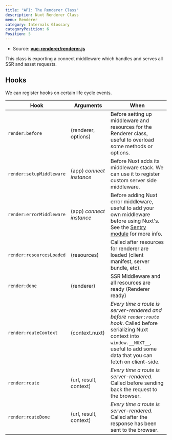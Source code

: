 ```yaml
---
title: "API: The Renderer Class"
description: Nuxt Renderer Class
menu: Renderer
category: Internals Glossary
categoryPosition: 6
Position: 5
---
```


- Source: **[vue-renderer/renderer.js](https://github.com/nuxt/nuxt.js/blob/dev/packages/vue-renderer/src/renderer.js)**

This class is exporting a connect middleware which handles and serves all SSR and asset requests.

## Hooks

We can register hooks on certain life cycle events.

Hook                      | Arguments                | When
--------------------------|--------------------------|--------------------------------------------------------------------------------------------------------------------------------------------------------------------------------------------------------------
 `render:before`          | (renderer, options)      | Before setting up middleware and resources for the Renderer class, useful to overload some methods or options.
 `render:setupMiddleware` | (app) *connect instance* | Before Nuxt adds its middleware stack. We can use it to register custom server side middleware.
 `render:errorMiddleware` | (app) *connect instance* | Before adding Nuxt error middleware, useful to add your own middleware before using Nuxt's. See the [Sentry module](https://github.com/nuxt-community/sentry-module/blob/v4.0.3/lib/module.js#L151) for more info.
 `render:resourcesLoaded` | (resources)              | Called after resources for renderer are loaded (client manifest, server bundle, etc).
 `render:done`            |  (renderer)              | SSR Middleware and all resources are ready (Renderer ready)
 `render:routeContext`    |  (context.nuxt)          | *Every time a route is server-rendered and before `render:route` hook*. Called before serializing Nuxt context into `window.__NUXT__`, useful to add some data that you can fetch on client-side.
 `render:route`           |  (url, result, context)  | *Every time a route is server-rendered*. Called before sending back the request to the browser.
 `render:routeDone`       |  (url, result, context)  | *Every time a route is server-rendered*. Called after the response has been sent to the browser. 

